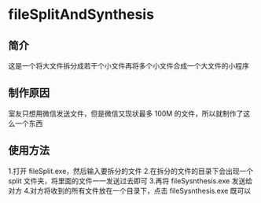 # fileSplitAndSynthesis
## 简介
这是一个将大文件拆分成若干个小文件再将多个小文件合成一个大文件的小程序
## 制作原因
室友只想用微信发送文件，但是微信又现状最多 100M 的文件，所以就制作了这么一个东西
## 使用方法
1.打开 fileSplit.exe，然后输入要拆分的文件
2.在拆分的文件的目录下会出现一个 split 文件夹，将里面的文件一一发送过去即可
3.再将 fileSysnthesis.exe 发送给对方
4.对方将收到的所有文件放在一个目录下，点击 fileSysnthesis.exe 既可以
